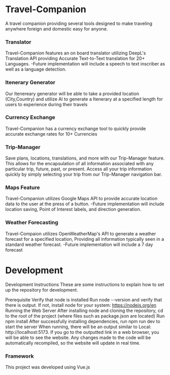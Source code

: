 # Travel-Companion
A travel companion providing several tools designed to make traveling anywhere foreign and domestic easy for anyone.

### Translator
Travel-Companion features an on board translator utilizing DeepL's Translation API providing Accurate Text-to-Text translation for 20+ Languages.
-Future implementation will include a speech to text inscriber as well as a language detection.

### Itenerary Generator
Our Itenereary generator will be able to take a provided location (City,Country) and utilize AI to generate a Itenerary at a specified length for 
users to experience during their travels

### Currency Exchange
Travel-Companion has a currency exchange tool to quickly provide accurate exchange rates for 10+ Currencies

### Trip-Manager
Save plans, locations, translations, and more with our Trip-Manager feature. This allows for the encapsulation of all information associated
with any particular trip, future, past, or present. Access all your trip information quickly by simply selecting your trip from our Trip-Manager navigation bar.

### Maps Feature
Travel-Companion utilizes Google Maps API to provide accurate location data to the user at the press of a button.
-Future implementation will include location saving, Point of Interest labels, and direction generation.

### Weather Forecasting
Travel-Compaion utilizes OpenWeatherMap's API to generate a weather forecast for a specified location, Providing all information typically seen in a standard
weather forecast. 
-Future implementation will include a 7 day forecast

# Development
Development Instructions
These are some instructions to explain how to set up the repository for development.

Prerequisite
Verify that node is installed
Run node --version and verify that there is output. If not, install node for your system: https://nodejs.org/en
Running the Web Server
After installing node and cloning the repository, cd to the root of the project (where files such as package.json are located)
Run npm install
After successfully installing dependencies, run npm run dev to start the server
When running, there will be an output similar to Local: http://localhost:5173. If you go to the outputted link in a web browser, you will be able to see the website. Any changes made to the code will be automatically recompiled, so the website will update in real time.

### Framework
This project was developed using Vue.js

